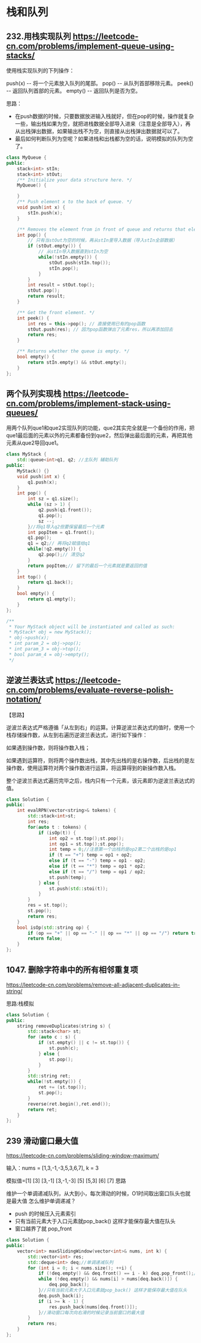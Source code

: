 
# 栈和队列

## 232.用栈实现队列 https://leetcode-cn.com/problems/implement-queue-using-stacks/ 

使用栈实现队列的下列操作：

push(x) -- 将一个元素放入队列的尾部。
pop() -- 从队列首部移除元素。
peek() -- 返回队列首部的元素。
empty() -- 返回队列是否为空。

思路：
- 在push数据的时候，只要数据放进输入栈就好，但在pop的时候，操作就复杂一些，输出栈如果为空，就把进栈数据全部导入进来（注意是全部导入），再从出栈弹出数据，如果输出栈不为空，则直接从出栈弹出数据就可以了。
- 最后如何判断队列为空呢？如果进栈和出栈都为空的话，说明模拟的队列为空了。

```c++
class MyQueue {
public:
    stack<int> stIn;
    stack<int> stOut;
    /** Initialize your data structure here. */
    MyQueue() {

    }
    /** Push element x to the back of queue. */
    void push(int x) {
        stIn.push(x);
    }

    /** Removes the element from in front of queue and returns that element. */
    int pop() {
        // 只有当stOut为空的时候，再从stIn里导入数据（导入stIn全部数据）
        if (stOut.empty()) {
            // 从stIn导入数据直到stIn为空
            while(!stIn.empty()) {
                stOut.push(stIn.top());
                stIn.pop();
            }
        }
        int result = stOut.top();
        stOut.pop();
        return result;
    }

    /** Get the front element. */
    int peek() {
        int res = this->pop(); // 直接使用已有的pop函数
        stOut.push(res); // 因为pop函数弹出了元素res，所以再添加回去
        return res;
    }

    /** Returns whether the queue is empty. */
    bool empty() {
        return stIn.empty() && stOut.empty();
    }
};
```

## 两个队列实现栈 https://leetcode-cn.com/problems/implement-stack-using-queues/

用两个队列que1和que2实现队列的功能，que2其实完全就是一个备份的作用，把que1最后面的元素以外的元素都备份到que2，然后弹出最后面的元素，再把其他元素从que2导回que1。
```c++
class MyStack {
    std::queue<int>q1, q2; //主队列 辅助队列
public:
    MyStack() {}
    void push(int x) {
        q1.push(x);
    }
    int pop() {
        int sz = q1.size();
        while (sz > 1) {
            q2.push(q1.front());
            q1.pop();
            sz --;
        }//将q1导入q2但要保留最后一个元素
        int popItem = q1.front();
        q1.pop();
        q1 = q2;// 再将q2赋值给q1
        while(!q2.empty()) {
            q2.pop();// 清空q2
        }
        return popItem;// 留下的最后一个元素就是要返回的值
    }
    int top() {
        return q1.back();
    }
    bool empty() {
        return q1.empty();
    }
};

/**
 * Your MyStack object will be instantiated and called as such:
 * MyStack* obj = new MyStack();
 * obj->push(x);
 * int param_2 = obj->pop();
 * int param_3 = obj->top();
 * bool param_4 = obj->empty();
 */
 ```

## 逆波兰表达式  https://leetcode-cn.com/problems/evaluate-reverse-polish-notation/


【思路】

逆波兰表达式严格遵循「从左到右」的运算。计算逆波兰表达式的值时，使用一个栈存储操作数，从左到右遍历逆波兰表达式，进行如下操作：

如果遇到操作数，则将操作数入栈；

如果遇到运算符，则将两个操作数出栈，其中先出栈的是右操作数，后出栈的是左操作数，使用运算符对两个操作数进行运算，将运算得到的新操作数入栈。

整个逆波兰表达式遍历完毕之后，栈内只有一个元素，该元素即为逆波兰表达式的值。


```c++
class Solution {
public:
    int evalRPN(vector<string>& tokens) {
        std::stack<int>st;
        int res;
        for(auto t : tokens) {
            if (isOp(t)) {
                int op2 = st.top();st.pop();
                int op1 = st.top();st.pop();
                int temp = 0;//注意第一个出栈的是op2第二个出栈的是op1
                if (t == "+") temp = op1 + op2;
                else if (t == "-") temp = op1 - op2;
                else if (t == "*") temp = op1 * op2;
                else if (t == "/") temp = op1 / op2;
                st.push(temp);
            } else {
                st.push(std::stoi(t));
            }
        }
        res = st.top();
        st.pop();
        return res;
    }
    bool isOp(std::string op) {
        if (op == "+" || op == "-" || op == "*" || op == "/") return true;
        return false;
    }
};

```

## 1047. 删除字符串中的所有相邻重复项
https://leetcode-cn.com/problems/remove-all-adjacent-duplicates-in-string/

思路:栈模拟

```c++
class Solution {
public:
    string removeDuplicates(string s) {
        std::stack<char> st;
        for (auto c : s) {
            if (st.empty() || c != st.top()) {
                st.push(c);
            } else {
                st.pop();
            }
        }
        std::string ret;
        while(!st.empty()) {
            ret += (st.top());
            st.pop();
        }
        reverse(ret.begin(),ret.end());
        return ret;
    }
};
```

## 239 滑动窗口最大值

https://leetcode-cn.com/problems/sliding-window-maximum/

输入：nums = [1,3,-1,-3,5,3,6,7], k = 3

模拟值=[1] [3] [3,-1] [3,-1,-3] [5] [5,3] [6] [7]
思路

维护一个单调递减队列，从大到小，每次滑动的时候，O1时间取出窗口队头也就是最大值
怎么维护单调递减？
- push 的时候压入元素索引
- 只有当前元素大于入口元素就pop_back() 这样才能保存最大值在队头
- 窗口越界了就 pop_front

```c++
class Solution {
public:
    vector<int> maxSlidingWindow(vector<int>& nums, int k) {
        std::vector<int> res;
        std::deque<int> deq;//单调递减队列
        for (int i = 0; i < nums.size(); ++i) {
            if (!deq.empty() && deq.front() == i - k) deq.pop_front();//窗口最左边该缩小了不然越界了
            while (!deq.empty() && nums[i] > nums[deq.back()]) {
                deq.pop_back();
            }//只有当前元素大于入口元素就pop_back() 这样才能保存最大值在队头
            deq.push_back(i);
            if (i >= k - 1) {
                res.push_back(nums[deq.front()]);
            }//滑动窗口每次向右滑的时候记录当前窗口的最大值
        }
        return res;
    }
};
```
